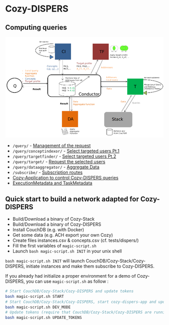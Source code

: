 
# Cozy-DISPERS

## Computing queries

![](pictures/cozy-dispers-extended-schema.png?raw=true)

- `/query/` - [Management of the request](conductor.md)
- `/query/conceptindexor/` - [Select targeted users Pt.1](concept-indexor.md)
- `/query/targetfinder/` - [Select targeted users Pt.2](target-finder.md)
- `/query/target/` - [Request the selected users](target.md)
- `/query/dataaggregator/` - [Aggregate Data](data-aggregator.md)
- `/subscribe/` - [Subscription routes]()
- [Cozy-Application to control Cozy-DISPERS queries]()
- [ExecutionMetadata and TaskMetadata]()

## Quick start to build a network adapted for Cozy-DISPERS

- Build/Download a binary of Cozy-Stack
- Build/Download a binary of Cozy-DISPERS
- Install CouchDB (e.g. with Docker)
- Get some data (e.g. ACH export your own Cozy)
- Create files instances.csv & concepts.csv (cf. tests/dispers/)
- Fill the first variables of `magic-script.sh`
- Launch `bash magic-script.sh INIT` in your unix shell

`bash magic-script.sh INIT` will launch CouchDB/Cozy-Stack/Cozy-DISPERS, initiate instances and make them subscribe to Cozy-DISPERS.

If you already had initialize a proper environment for a demo of Cozy-DISPERS, you can use `magic-script.sh` as follow :

```bash
# Start CouchDB/Cozy-Stack/Cozy-DISPERS and update tokens
bash magic-script.sh START
# Start CouchDB/Cozy-Stack/Cozy-DISPERS, start cozy-dispers-app and update tokens (require that cozy-dispers-app has been installed)
bash magic-script.sh DEV_MODE
# Update tokens (require that CouchDB/Cozy-Stack/Cozy-DISPERS are running)
bash magic-script.sh UPDATE_TOKENS
```
